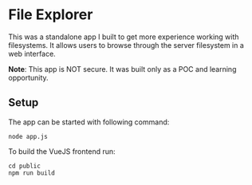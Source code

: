 # File Explorer
This was a standalone app I built to get more experience working with filesystems. It allows users to browse through the server filesystem in a web interface.

**Note**: This app is NOT secure. It was built only as a POC and learning opportunity. 



## Setup
The app can be started with following command:
```
node app.js
```

To build the VueJS frontend run:
```
cd public
npm run build
```